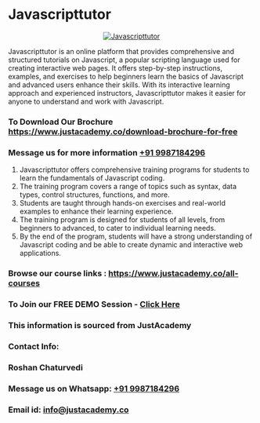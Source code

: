 # Javascripttutor

<p align="center">
  <a href="https://justacademy.co/course-detail/javascript-training">
    <img src="https://justacademy.co/storage2/course_image/1676636853_course_image.webp" alt="Javascripttutor">
  </a>
</p>


Javascripttutor is an online platform that provides comprehensive and structured tutorials on Javascript, a popular scripting language used for creating interactive web pages. It offers step-by-step instructions, examples, and exercises to help beginners learn the basics of Javascript and advanced users enhance their skills. With its interactive learning approach and experienced instructors, Javascripttutor makes it easier for anyone to understand and work with Javascript.
### To Download Our Brochure https://www.justacademy.co/download-brochure-for-free
### Message us for more information [+91 9987184296](https://api.whatsapp.com/send?phone=919987184296)
1) Javascripttutor offers comprehensive training programs for students to learn the fundamentals of Javascript coding.
2) The training program covers a range of topics such as syntax, data types, control structures, functions, and more.
3) Students are taught through hands-on exercises and real-world examples to enhance their learning experience.
4) The training program is designed for students of all levels, from beginners to advanced, to cater to individual learning needs.
5) By the end of the program, students will have a strong understanding of Javascript coding and be able to create dynamic and interactive web applications.

### Browse our course links : https://www.justacademy.co/all-courses 
### To Join our FREE DEMO Session - [Click Here](https://www.justacademy.co/register-for-course-demo)


### This information is sourced from JustAcademy
### Contact Info:
### Roshan Chaturvedi
### Message us on Whatsapp: [+91 9987184296](https://api.whatsapp.com/send?phone=919987184296)
### Email id: [info@justacademy.co](mailto:info@justacademy.co)
                    